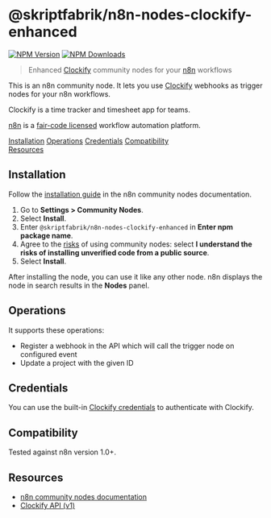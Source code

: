 # @skriptfabrik/n8n-nodes-clockify-enhanced

[![NPM Version](https://img.shields.io/npm/v/@skriptfabrik/n8n-nodes-clockify-enhanced)](https://www.npmjs.com/package/@skriptfabrik/n8n-nodes-clockify-enhanced)
[![NPM Downloads](https://img.shields.io/npm/dt/@skriptfabrik/n8n-nodes-clockify-enhanced)](https://www.npmjs.com/package/@skriptfabrik/n8n-nodes-clockify-enhanced)

> Enhanced [Clockify](https://clockify.me/) community nodes for your [n8n](https://n8n.io/) workflows

This is an n8n community node. It lets you use [Clockify](https://clockify.me/) webhooks as trigger nodes for your n8n workflows.

Clockify is a time tracker and timesheet app for teams.

[n8n](https://n8n.io/) is a [fair-code licensed](https://docs.n8n.io/reference/license/) workflow automation platform.

[Installation](#installation)
[Operations](#operations)
[Credentials](#credentials)
[Compatibility](#compatibility)  
[Resources](#resources)

## Installation

Follow the [installation guide](https://docs.n8n.io/integrations/community-nodes/installation/) in the n8n community
nodes documentation.

1. Go to **Settings > Community Nodes**.
2. Select **Install**.
3. Enter `@skriptfabrik/n8n-nodes-clockify-enhanced` in **Enter npm package name**.
4. Agree to the [risks](https://docs.n8n.io/integrations/community-nodes/risks/) of using community nodes: select
   **I understand the risks of installing unverified code from a public source**.
5. Select **Install**.

After installing the node, you can use it like any other node. n8n displays the node in search results in the **Nodes** panel.

## Operations

It supports these operations:

- Register a webhook in the API which will call the trigger node on configured event
- Update a project with the given ID

## Credentials

You can use the built-in [Clockify credentials](https://docs.n8n.io/integrations/builtin/credentials/clockify/) to
authenticate with Clockify.

## Compatibility

Tested against n8n version 1.0+.

## Resources

- [n8n community nodes documentation](https://docs.n8n.io/integrations/community-nodes/)
- [Clockify API (v1)](https://docs.clockify.me/)
